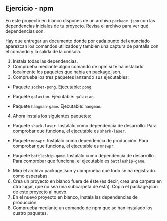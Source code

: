 ## Ejercicio - npm

En este proyecto en blanco dispones de un archivo `package.json` con las dependencias iniciales de tu proyecto. Revisa el archivo para ver qué dependencias son.

Hay que entregar un documento donde por cada punto del enunciado aparezcan los comandos utilizados y también una captura de pantalla con el comando y la salida de la consola.

1. Instala todas las dependencias.
2. Comprueba mediante algún comando de npm si te ha instalado localmente los paquetes que había en package.json.
3. Comprueba los tres paquetes lanzando sus ejecutables:

- Paquete `socket-pong`. Ejecutable: `pong`.

- Paquete `galaxian`. Ejecutable: `galaxian`.

- Paquete `hangman-game`. Ejecutable: `hangman`.

4. Ahora instala los siguientes paquetes:

- Paquete `shark-laser`. Instálalo como dependencia de desarrollo. Para comprobar que funciona, el ejecutable es `shark-laser`.

- Paquete `mnswpr`. Instálalo como dependencia de producción. Para comprobar que funciona, el ejecutable es `mnswpr`.

- Paquete `battleship-game`. Instálalo como dependencia de desarrollo. Para comprobar que funciona, el ejecutable es `battleship-game`.

5. Mira el archivo package.json y comprueba que todo se ha registrado como esperabas.
6. Crea un proyecto en blanco fuera de éste (es decir, crea una carpeta en otro lugar, que no sea una subcarpeta de ésta). Copia el package.json de este proyecto al nuevo.
7. En el nuevo proyecto en blanco, instala las dependencias de producción.
8. Comprueba mediante un comando de npm que se han instalado los cuatro paquetes.
